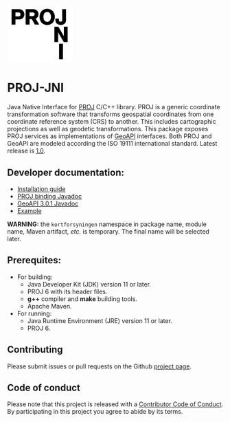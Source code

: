 <img src="PROJ-JNI.min.svg" alt="PROJ-JNI" width="30%">

# PROJ-JNI
Java Native Interface for [PROJ](https://proj.org/) C/C++ library.
PROJ is a generic coordinate transformation software that transforms
geospatial coordinates from one coordinate reference system (CRS) to another.
This includes cartographic projections as well as geodetic transformations.
This package exposes PROJ services as implementations of [GeoAPI](http://www.geoapi.org/) interfaces.
Both PROJ and GeoAPI are modeled according the ISO 19111 international standard.
Latest release is [1.0](https://github.com/Kortforsyningen/PROJ-JNI/releases/1.0).

## Developer documentation:

  * [Installation guide](https://kortforsyningen.github.io/PROJ-JNI/install.html)
  * [PROJ binding Javadoc](https://kortforsyningen.github.io/PROJ-JNI/index.html)
  * [GeoAPI 3.0.1 Javadoc](http://www.geoapi.org/3.0/javadoc/index.html)
  * [Example](./example)

**WARNING:** the `kortforsyningen` namespace in package name, module name, Maven artifact, _etc._
is temporary. The final name will be selected later.

## Prerequites:

  * For building:
    - Java Developer Kit (JDK) version 11 or later.
    - PROJ 6 with its header files.
    - **g++** compiler and **make** building tools.
    - Apache Maven.
  * For running:
    - Java Runtime Environment (JRE) version 11 or later.
    - PROJ 6.

## Contributing

Please submit issues or pull requests on the Github [project
page](https://github.com/Kortforsyningen/PROJ-JNI).

## Code of conduct

Please note that this project is released with a [Contributor Code of
Conduct](https://github.com/Kortforsyningen/PROJ-JNI/blob/master/CODE_OF_CONDUCT.md).
By participating in this project you agree to abide by its terms.
